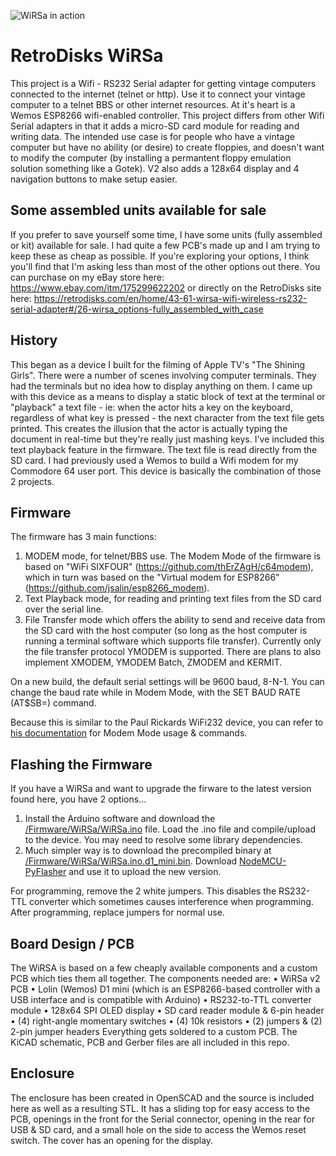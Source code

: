 ![WiRSa in action](https://github.com/nullvalue0/WiRSa/blob/main/Pictures/readme_image1.jpg)

# RetroDisks WiRSa
This project is a Wifi - RS232 Serial adapter for getting vintage computers connected to the internet (telnet or http). Use it to connect your vintage computer to a telnet BBS or other internet resources. At it's heart is a Wemos ESP8266 wifi-enabled controller. This project differs from other Wifi Serial adapters in that it adds a micro-SD card module for reading and writing data. The intended use case is for people who have a vintage computer but have no ability (or desire) to create floppies, and doesn't want to modify the computer (by installing a permantent floppy emulation solution something like a Gotek). V2 also adds a 128x64 display and 4 navigation buttons to make setup easier.

## Some assembled units available for sale
If you prefer to save yourself some time, I have some units (fully assembled or kit) available for sale. I had quite a few PCB's made up and I am trying to keep these as cheap as possible. If you're exploring your options, I think you'll find that I'm asking less than most of the other options out there. You can purchase on my eBay store here: https://www.ebay.com/itm/175299622202 or directly on the RetroDisks site here: https://retrodisks.com/en/home/43-61-wirsa-wifi-wireless-rs232-serial-adapter#/26-wirsa_options-fully_assembled_with_case

## History
This began as a device I built for the filming of Apple TV's "The Shining Girls". There were a number of scenes involving computer terminals. They had the terminals but no idea how to display anything on them. I came up with this device as a means to display a static block of text at the terminal or "playback" a text file - ie: when the actor hits a key on the keyboard, regardless of what key is pressed - the next character from the text file gets printed. This creates the illusion that the actor is actually typing the document in real-time but they're really just mashing keys. I've included this text playback feature in the firmware. The text file is read directly from the SD card. I had previously used a Wemos to build a Wifi modem for my Commodore 64 user port. This device is basically the combination of those 2 projects.

## Firmware
The firmware has 3 main functions:  
1. MODEM mode, for telnet/BBS use. The Modem Mode of the firmware is based on "WiFi SIXFOUR" (https://github.com/thErZAgH/c64modem), which in turn was based on the "Virtual modem for ESP8266" (https://github.com/jsalin/esp8266_modem).
2. Text Playback mode, for reading and printing text files from the SD card over the serial line.
3. File Transfer mode which offers the ability to send and receive data from the SD card with the host computer (so long as the host computer is running a terminal software which supports file transfer). Currently only the file transfer protocol YMODEM is supported. There are plans to also implement XMODEM,  YMODEM Batch, ZMODEM and KERMIT.

On a new build, the default serial settings will be 9600 baud, 8-N-1. You can change the baud rate while in Modem Mode, with the SET BAUD RATE (AT$SB=) command.

Because this is similar to the Paul Rickards WiFi232 device, you can refer to [his documentation](http://biosrhythm.com/wifi232/WiFi232ModemUsersGuide.pdf) for Modem Mode usage & commands.

## Flashing the Firmware
If you have a WiRSa and want to upgrade the firware to the latest version found here, you have 2 options... 
1. Install the Arduino software and download the [/Firmware/WiRSa/WiRSa.ino](/Firmware/WiRSa/WiRSa.ino) file. Load the .ino file and compile/upload to the device. You may need to resolve some library dependencies.
2. Much simpler way is to download the precompiled binary at [/Firmware/WiRSa/WiRSa.ino.d1_mini.bin](/Firmware/WiRSa/WiRSa.ino.d1_mini.bin). Download [NodeMCU-PyFlasher](https://github.com/marcelstoer/nodemcu-pyflasher/releases) and use it to upload the new version.

For programming, remove the 2 white jumpers. This disables the RS232-TTL converter which sometimes causes interference when programming. After programming, replace jumpers for normal use.

## Board Design / PCB
The WiRSA is based on a few cheaply available components and a custom PCB which ties them all together. The components needed are: 
• WiRSa v2 PCB
• Lolin (Wemos) D1 mini (which is an ESP8266-based controller with a USB interface and is compatible with Arduino)
• RS232-to-TTL converter module
• 128x64 SPI OLED display
• SD card reader module & 6-pin header
• (4) right-angle momentary switches
• (4) 10k resistors
• (2) jumpers & (2) 2-pin jumper headers
Everything gets soldered to a custom PCB. The KiCAD schematic, PCB and Gerber files are all included in this repo. 

## Enclosure
The enclosure has been created in OpenSCAD and the source is included here as well as a resulting STL. It has a sliding top for easy access to the PCB, openings in the front for the Serial connector, opening in the rear for USB & SD card, and a small hole on the side to access the Wemos reset switch. The cover has an opening for the display.
